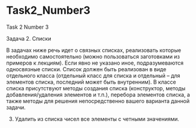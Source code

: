 # Task2_Number3

Task 2 Number 3

Задача 2.	Списки

В задачах ниже речь идет о связных списках, реализовать которые необходимо самостоятельно (можно пользоваться заготовками из примеров к лекциям). Если явно не указано иное, подразумеваются односвязные списки.
Список должен быть реализован в виде отдельного класса (отдельный класс для списка и отдельный – для элементов списка, последний может быть внутренним). В классе списка присутствуют методы создания списка (конструктор, методы добавления/удаления элементов и т.п.), перебора элементов списка, а также методы для решения непосредственно вашего варианта данной задачи.

3. Удалить из списка чисел все элементы с четными значениями.
